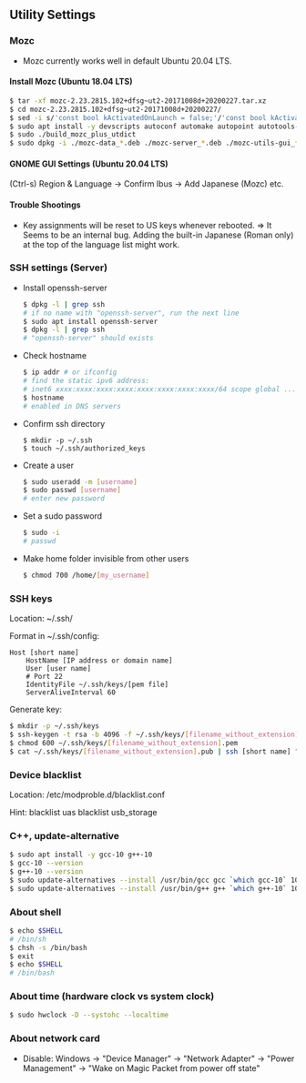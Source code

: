 ## Utility Settings

### Mozc
- Mozc currently works well in default Ubuntu 20.04 LTS.

#### Install Mozc (Ubuntu 18.04 LTS)
```bash
$ tar -xf mozc-2.23.2815.102+dfsg~ut2-20171008d+20200227.tar.xz
$ cd mozc-2.23.2815.102+dfsg~ut2-20171008d+20200227/
$ sed -i s/'const bool kActivatedOnLaunch = false;'/'const bool kActivatedOnLaunch = true;'/g mut/src/unix/ibus/property_handler.cc
$ sudo apt install -y devscripts autoconf automake autopoint autotools-dev build-essential debhelper dh-autoreconf dh-strip-nondeterminism dpkg-dev fcitx-bin fcitx-libs-dev g++ g++-7 gcc gcc-7 gir1.2-fcitx-1.0 gir1.2-gtk-2.0 gir1.2-harfbuzz-0.0 gyp icu-devtools libasan4 libatk1.0-dev libatomic1 libc-dev-bin libc6-dev libcairo-script-interpreter2 libcairo2-dev libcilkrts5 libdbus-1-dev libdrm-dev libegl1-mesa-dev libexpat1-dev libfcitx-config4 libfcitx-core0 libfcitx-gclient1 libfcitx-qt0 libfcitx-utils0 libfile-stripnondeterminism-perl libfontconfig1-dev libfreetype6-dev libgcc-7-dev libgcroots-dev libgcroots0 libgdk-pixbuf2.0-dev libgettextpo0 libgl1-mesa-dev libgles2-mesa-dev libglib2.0-dev libglib2.0-dev-bin libglu1-mesa-dev libglvnd-core-dev libglvnd-dev libgraphite2-dev libgtk2.0-dev libgwengui-cpp0 libgwengui-qt5-0 libgwengui-qt5-dev libgwenhywfar-core-dev libgwenhywfar-data libgwenhywfar60 libharfbuzz-dev libharfbuzz-gobject0 libibus-1.0-dev libice-dev libicu-dev libicu-le-hb-dev libicu-le-hb0 libiculx60 libitm1 liblsan0 libmng2 libmpx2 libopengl0 libpango1.0-dev libpcre16-3 libpcre3-dev libpcre32-3 libpcrecpp0v5 libpixman-1-dev libpng-dev libprotobuf-dev libprotobuf-lite10 libprotoc10 libpthread-stubs0-dev libpython-dev libpython-stdlib libpython2.7-dev libqt4-dbus libqt4-declarative libqt4-network libqt4-script libqt4-sql libqt4-xml libqt4-xmlpatterns libqt5concurrent5 libqt5designer5 libqt5opengl5 libqt5printsupport5 libqt5sql5 libqt5test5 libqt5xml5 libqtcore4 libqtdbus4 libqtgui4 libquadmath0 libqwt-headers libqwt-qt5-6 libqwt-qt5-dev libsigsegv2 libsm-dev libstdc++-7-dev libtool libtsan0 libubsan0 libuim-custom2 libuim-dev libuim-scm0 libuim8 libwayland-bin libwayland-dev libx11-dev libx11-xcb-dev libxau-dev libxcb-dri2-0-dev libxcb-dri3-dev libxcb-glx0-dev libxcb-present-dev libxcb-randr0-dev libxcb-render0-dev libxcb-shape0-dev libxcb-shm0-dev libxcb-sync-dev libxcb-xfixes0-dev libxcb1-dev libxcomposite-dev libxcursor-dev libxdamage-dev libxdmcp-dev libxext-dev libxfixes-dev libxft-dev libxi-dev libxinerama-dev libxml2-utils libxrandr-dev libxrender-dev libxshmfence-dev libxxf86vm-dev libzinnia-dev linux-libc-dev m4 make mesa-common-dev ninja-build pkg-config po-debconf protobuf-compiler python python-dev python-minimal python-pkg-resources python2.7 python2.7-dev python2.7-minimal python3-distutils python3-lib2to3 qdbus qt5-qmake qt5-qmake-bin qtbase5-dev qtbase5-dev-tools qtchooser qtcore4-l10n x11proto-composite-dev x11proto-core-dev x11proto-damage-dev x11proto-dev x11proto-dri2-dev x11proto-fixes-dev x11proto-gl-dev x11proto-input-dev x11proto-randr-dev x11proto-xext-dev x11proto-xf86vidmode-dev x11proto-xinerama-dev xorg-sgml-doctools xtrans-dev zlib1g-dev
$ sudo ./build_mozc_plus_utdict
$ sudo dpkg -i ./mozc-data_*.deb ./mozc-server_*.deb ./mozc-utils-gui_*.deb ./ibus-mozc_*.deb
```

#### GNOME GUI Settings (Ubuntu 20.04 LTS)
(Ctrl-s) Region & Language -> Confirm Ibus -> Add Japanese (Mozc) etc.

#### Trouble Shootings
- Key assignments will be reset to US keys whenever rebooted. =>
  It Seems to be an internal bug. Adding the built-in Japanese (Roman only) at the top of the language list might work.

### SSH settings (Server)

- Install openssh-server
  ```bash
  $ dpkg -l | grep ssh
  # if no name with "openssh-server", run the next line
  $ sudo apt install openssh-server
  $ dpkg -l | grep ssh
  # "openssh-server" should exists
  ```

- Check hostname
  ```bash
  $ ip addr # or ifconfig
  # find the static ipv6 address:
  # inet6 xxxx:xxxx:xxxx:xxxx:xxxx:xxxx:xxxx:xxxx/64 scope global ...
  $ hostname
  # enabled in DNS servers

- Confirm ssh directory
  ````
  $ mkdir -p ~/.ssh
  $ touch ~/.ssh/authorized_keys
  ````

- Create a user
  ```bash
  $ sudo useradd -m [username]
  $ sudo passwd [username]
  # enter new password
  ```

- Set a sudo password
  ```bash
  $ sudo -i
  # passwd
  ```

- Make home folder invisible from other users
  ```bash
  $ chmod 700 /home/[my_username]
  ```

### SSH keys
Location:
~/.ssh/

Format in ~/.ssh/config:
````
Host [short name]
    HostName [IP address or domain name]
    User [user name]
    # Port 22
    IdentityFile ~/.ssh/keys/[pem file]
    ServerAliveInterval 60
````

Generate key:
````bash
$ mkdir -p ~/.ssh/keys
$ ssh-keygen -t rsa -b 4096 -f ~/.ssh/keys/[filename_without_extension].pub
$ chmod 600 ~/.ssh/keys/[filename_without_extension].pem
$ cat ~/.ssh/keys/[filename_without_extension].pub | ssh [short name] "cat >> ~/.ssh/authorized_keys"
````

### Device blacklist
Location:
/etc/modproble.d/blacklist.conf

Hint:
blacklist uas
blacklist usb_storage

### C++, update-alternative
````bash
$ sudo apt install -y gcc-10 g++-10
$ gcc-10 --version
$ g++-10 --version
$ sudo update-alternatives --install /usr/bin/gcc gcc `which gcc-10` 1020 # version to int
$ sudo update-alternatives --install /usr/bin/g++ g++ `which g++-10` 1020 # version to int
````

### About shell
````bash
$ echo $SHELL
# /bin/sh
$ chsh -s /bin/bash
$ exit
$ echo $SHELL
# /bin/bash
````

### About time (hardware clock vs system clock)
````bash
$ sudo hwclock -D --systohc --localtime
````

### About network card
- Disable: Windows -> "Device Manager" -> "Network Adapter" -> "Power Management" -> "Wake on Magic Packet from power off state"
